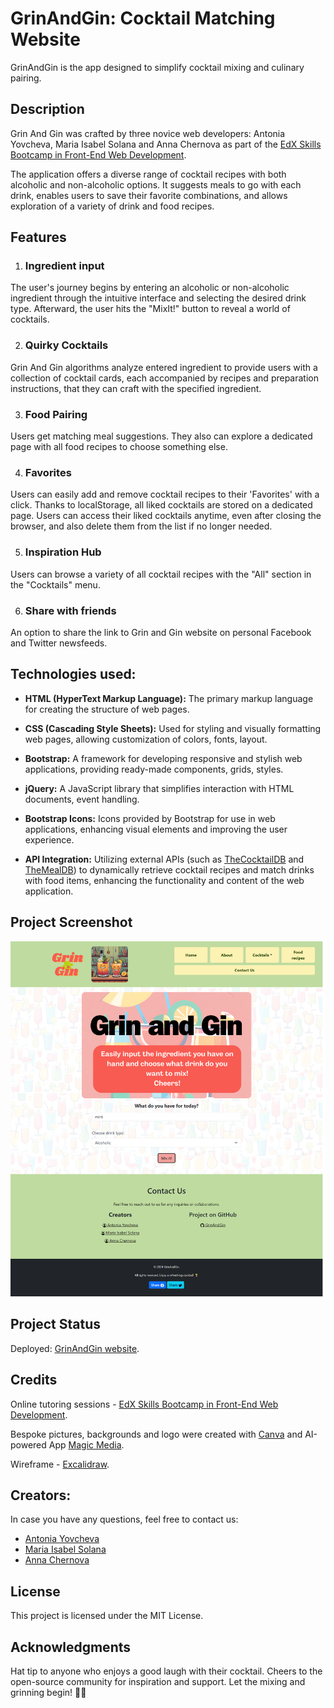 # GrinAndGin: Cocktail Matching Website

GrinAndGin is the app designed to simplify cocktail mixing and culinary pairing.

## Description

Grin And Gin was crafted by three novice web developers: Antonia Yovcheva, Maria Isabel Solana and Anna Chernova as part of the [EdX Skills Bootcamp in Front-End Web Development](https://www.edx.org/boot-camps/coding/skills-bootcamp-in-front-end-web-development).

The application offers a diverse range of cocktail recipes with both alcoholic and non-alcoholic options. It suggests meals to go with each drink, enables users to save their favorite combinations, and allows exploration of a variety of drink and food recipes.

## Features

1. ### Ingredient input

The user's journey begins by entering an alcoholic or non-alcoholic ingredient through the intuitive interface and selecting the desired drink type. Afterward, the user hits the "MixIt!" button to reveal a world of cocktails.

2. ### Quirky Cocktails

Grin And Gin algorithms analyze entered ingredient to provide users with a collection of cocktail cards, each accompanied by recipes and preparation instructions, that they can craft with the specified ingredient.

3. ### Food Pairing

Users get matching meal suggestions. They also can explore a dedicated page with all food recipes to choose something else.

4. ### Favorites

Users can easily add and remove cocktail recipes to their 'Favorites' with a click. Thanks to localStorage, all liked cocktails are stored on a dedicated page. Users can access their liked cocktails anytime, even after closing the browser, and also delete them from the list if no longer needed.

5. ### Inspiration Hub

Users can browse a variety of all cocktail recipes with the "All" section in the "Cocktails" menu.

6. ### Share with friends

An option to share the link to Grin and Gin website on personal Facebook and Twitter newsfeeds.

## Technologies used:

- **HTML (HyperText Markup Language):** The primary markup language for creating the structure of web pages.

- **CSS (Cascading Style Sheets):** Used for styling and visually formatting web pages, allowing customization of colors, fonts, layout.

- **Bootstrap:** A framework for developing responsive and stylish web applications, providing ready-made components, grids, styles.

- **jQuery:** A JavaScript library that simplifies interaction with HTML documents, event handling.

- **Bootstrap Icons:** Icons provided by Bootstrap for use in web applications, enhancing visual elements and improving the user experience.

- **API Integration:** Utilizing external APIs (such as [TheCocktailDB](https://www.thecocktaildb.com/api.php) and [TheMealDB](https://www.themealdb.com/api.php)) to dynamically retrieve cocktail recipes and match drinks with food items, enhancing the functionality and content of the web application.

## Project Screenshot

![screenshot](./Images/screencapture-full-page.png)

## Project Status

Deployed: [GrinAndGin website](https://anna702.github.io/GrinAndGin/).

## Credits

Online tutoring sessions - [EdX Skills Bootcamp in Front-End Web Development](https://www.edx.org/boot-camps/coding/skills-bootcamp-in-front-end-web-development).

Bespoke pictures, backgrounds and logo were created with [Canva](https://www.canva.com/) and AI-powered App [Magic Media](https://www.canva.com/en_gb/help/using-magic-media/).

Wireframe - [Excalidraw](https://excalidraw.com).

## Creators:

In case you have any questions, feel free to contact us:

- <a href="https://github.com/ToniY97"> Antonia Yovcheva </a>
- <a href="https://github.com/Joeviser"> Maria Isabel Solana </a>
- <a href="https://github.com/Anna702"> Anna Chernova </a>

## License

This project is licensed under the MIT License.

## Acknowledgments

Hat tip to anyone who enjoys a good laugh with their cocktail.
Cheers to the open-source community for inspiration and support.
Let the mixing and grinning begin! 🍹✨
